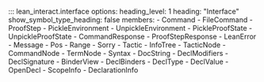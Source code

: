 ::: lean_interact.interface
    options:
      heading_level: 1
      heading: "Interface"
      show_symbol_type_heading: false
      members:
        - Command
        - FileCommand
        - ProofStep
        - PickleEnvironment
        - UnpickleEnvironment
        - PickleProofState
        - UnpickleProofState
        - CommandResponse
        - ProofStepResponse
        - LeanError
        - Message
        - Pos
        - Range
        - Sorry
        - Tactic
        - InfoTree
        - TacticNode
        - CommandNode
        - TermNode
        - Syntax
        - DocString
        - DeclModifiers
        - DeclSignature
        - BinderView
        - DeclBinders
        - DeclType
        - DeclValue
        - OpenDecl
        - ScopeInfo
        - DeclarationInfo
